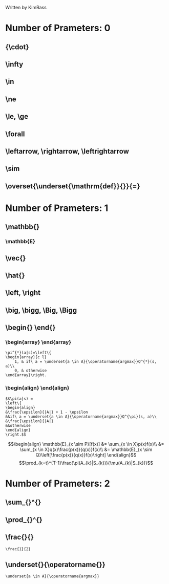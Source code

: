Written by KimRass



# Number of Prameters: 0
## {\cdot}
## \infty
## \in
## \ne
## \le, \ge
## \forall
## \leftarrow, \rightarrow, \leftrightarrow
## \sim
## \overset{\underset{\mathrm{def}}{}}{=}



# Number of Prameters: 1
## \mathbb{}
### \mathbb{E}
## \vec{}
## \hat{}
## \left, \right
## \big, \bigg, \Big, \Bigg
## \begin{} \end{}
### \begin{array} \end{array}
```
\pi^{*}(a|s)=\left\{
\begin{array}{c l}	
    1, & if\ a = \underset{a \in A}{\operatorname{argmax}}Q^{*}(s, a)\\
    0, & otherwise
\end{array}\right.
```
### \begin{align} \end{align}
```
$$\pi(a|s) =
\left\{
\begin{align}
&\frac{\epsilon}{|A|} + 1 - \epsilon
&&if\ a = \underset{a \in A}{\operatorname{argmax}}Q^{\pi}(s, a)\\
&\frac{\epsilon}{|A|}
&&otherwise
\end{align}
\right.$$
```
$$\begin{align}
\mathbb{E}_{x \sim P}[f(x)]
&= \sum_{x \in X}p(x)f(x)\\
&= \sum_{x \in X}q(x)\frac{p(x)}{q(x)}f(x)\\
&= \mathbb{E}_{x \sim Q}\left[\frac{p(x)}{q(x)}f(x)\right]
\end{align}$$
$$\prod_{k=t}^{T-1}\frac{\pi(A_{k}|S_{k})}{\mu(A_{k}|S_{k})}$$

# Number of Prameters: 2
## \sum_{}^{}
## \prod_{}^{}
## \frac{}{}
```
\frac{1}{2}
```
## \underset{}{\operatorname{}}
```
\underset{a \in A}{\operatorname{argmax}}
```
